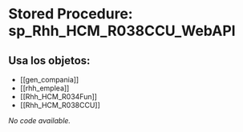 # Stored Procedure: sp_Rhh_HCM_R038CCU_WebAPI

## Usa los objetos:
- [[gen_compania]]
- [[rhh_emplea]]
- [[Rhh_HCM_R034Fun]]
- [[Rhh_HCM_R038CCU]]

*No code available.*
